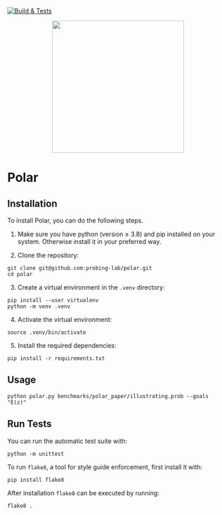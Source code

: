 [![Build & Tests](https://github.com/probing-lab/polar/actions/workflows/build-and-tests.yml/badge.svg)](https://github.com/probing-lab/polar/actions/workflows/build-and-tests.yml)

<p align="center">
  <img src="https://github.com/probing-lab/polar/blob/master/logo-dark.svg" width=300/>
</p>


# Polar

## Installation


To install Polar, you can do the following steps.

1. Make sure you have python (version &geq; 3.8) and pip installed on your system.
Otherwise install it in your preferred way.

2. Clone the repository:

```
git clone git@github.com:probing-lab/polar.git
cd polar
```

3. Create a virtual environment in the `.venv` directory:
```
pip install --user virtualenv
python -m venv .venv
```

4. Activate the virtual environment:
```
source .venv/bin/activate
```

5. Install the required dependencies:
```
pip install -r requirements.txt
```

## Usage

```
python polar.py benchmarks/polar_paper/illustrating.prob --goals "E(z)"
```


## Run Tests

You can run the automatic test suite with:

```
python -m unittest
```

To run `flake8`, a tool for style guide enforcement, first install it with:
```
pip install flake8
```

After installation `flake8` can be executed by running:
```
flake8 .
```
